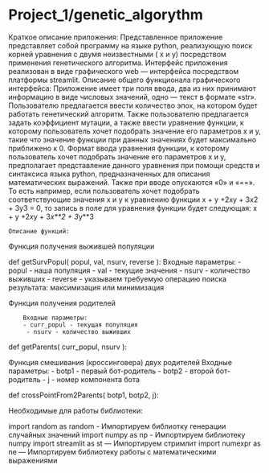# Project_1/genetic_algorythm
Краткое описание приложения:
	Представленное приложение представляет собой программу на языке python, реализующую поиск корней уравнения с двумя неизвестными ( х и y) посредством применения генетического    алгоритма.
	Интерфейс приложения реализован в виде графического web — интерфейса посредством платформы streamlit.
	Описание общего функционала графического интерфейса:
	Приложение имеет три поля ввода, два из них принимают информацию в виде числовых значений, одно — текст в формате «str».
	Пользователю предлагается ввести количество эпох, на котором будет работать генетический алгоритм.
	Также пользователю предлагается задать коэффициент мутации, а также ввести уравнение функции, к которому пользователь хочет подобрать значение его параметров x и y, такие что значение функции при данных значениях будет максимально приближено к 0.
	Формат ввода уравнения функции, к которому пользователь хочет подобрать значение его параметров x и y, предполагает представление данного уравнения при помощи средств и синтаксиса языка python, предназначенных для описания математических выражений.
	Также при вводе опускаются «0» и «==».
	То есть например, если пользователь хочет подобрать соответствующие значения  x и y к уравнению функции x + y +2xy + 3x2 + 3y3 = 0, то запись в поле для уравнения функции будет следующая:
		 x + y +2*x*y + 3*x**2 + 3*y**3

	Описание функций:

Функция получения выжившей популяции

def getSurvPopul(
        popul,
        val,
        nsurv,
        reverse
):
        Входные параметры:
        - popul - наша популяция
        - val - текущие значения
        - nsurv - количество выживших
    - reverse - указываем требуемую операцию поиска результата: максимизация или минимизация

Функция получения родителей

        Входные параметры:
        - curr_popul - текущая популяция
         - nsurv - количество выживших

def getParents(
        curr_popul,
        nsurv
):

Функция смешивания (кроссинговера) двух родителей
        Входные параметры:
        - botp1 - первый бот-родитель
        - botp2 - второй бот-родитель
         - j - номер компонента бота

def crossPointFrom2Parents(
        botp1,
        botp2,
        j):

Необходимые для работы библиотеки:

import random as random - Импортируем библиотку генерации случайных значений
import numpy as np - Импортируем библиотеку numpy
import streamlit as st — Импортируем стримлит
import numexpr as ne — Импортируем библиотеку работы с математическими выражениями

